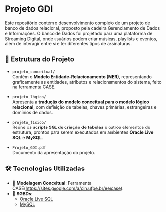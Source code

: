 # Projeto GDI

Este repositório contém o desenvolvimento completo de um projeto de banco de dados relacional, proposto pela cadeira Gerenciamento de Dados e Informações. O banco de Dados foi projetado para uma plataforma de Streaming Digital, onde usuários podem criar músicas, playlists e eventos, além de interagir entre si e ter diferentes tipos de assinaturas.

## 📁 Estrutura do Projeto

- `projeto_conceitual/`  
  Contém o **Modelo Entidade-Relacionamento (MER)**, representando graficamente as entidades, atributos e relacionamentos do sistema, feito na ferramenta CASE.

- `projeto_lógico/`  
  Apresenta a **tradução do modelo conceitual para o modelo lógico relacional**, com definição de tabelas, chaves primárias, estrangeiras e domínios de dados.

- `projeto_físico/`  
  Reúne os **scripts SQL de criação de tabelas** e outros elementos de estrutura, prontos para serem executados em ambientes **Oracle Live SQL** e **MySQL**.

- `Projeto_GDI.pdf`  
  Documento da apresentação do projeto.

## 🛠️ Tecnologias Utilizadas

- 💾 **Modelagem Conceitual**: Ferramenta CASE(https://sites.google.com/a/cin.ufpe.br/eercase).
- 🔧 **SGBDs**:
  - [Oracle Live SQL](https://livesql.oracle.com/)
  - [MySQL](https://www.mysql.com/)

